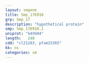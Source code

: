 ```yaml
---
layout: smgene
title: Smp_176910
grp: Smp_17
description: "hypothetical protein"
smp: Smp_176910.1
uniprot: "G4VGH4"
length:   240
cdd: "cl21203, pfam15365"
kk: ns
categories: sm
---
```

